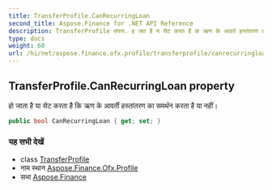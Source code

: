```yaml
---
title: TransferProfile.CanRecurringLoan
second_title: Aspose.Finance for .NET API Reference
description: TransferProfile संपत्त. ह जत है य सेट करत है क ऋण के आवर्त हस्तंतरण क समर्थन करत है य नहं
type: docs
weight: 60
url: /hi/net/aspose.finance.ofx.profile/transferprofile/canrecurringloan/
---
```

## TransferProfile.CanRecurringLoan property

हो जाता है या सेट करता है कि ऋण के आवर्ती हस्तांतरण का समर्थन करता है या नहीं।

```csharp
public bool CanRecurringLoan { get; set; }
```

### यह सभी देखें

* class [TransferProfile](../)
* नाम स्थान [Aspose.Finance.Ofx.Profile](../../transferprofile/)
* सभा [Aspose.Finance](../../../)


